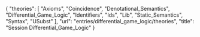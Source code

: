 {
    "theories": [
        "Axioms",
        "Coincidence",
        "Denotational_Semantics",
        "Differential_Game_Logic",
        "Identifiers",
        "Ids",
        "Lib",
        "Static_Semantics",
        "Syntax",
        "USubst"
    ],
    "url": "entries/differential_game_logic/theories",
    "title": "Session Differential_Game_Logic"
}